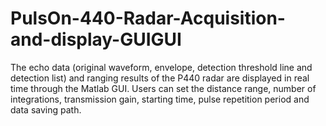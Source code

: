 # PulsOn-440-Radar-Acquisition-and-display-GUIGUI
The echo data (original waveform, envelope, detection threshold line and detection list) and ranging results of the P440 radar are displayed in real time through the Matlab GUI. Users can set the distance range, number of integrations, transmission gain, starting time, pulse repetition period and data saving path.
